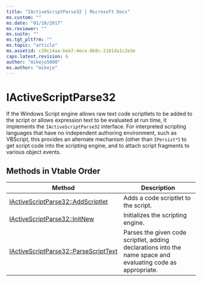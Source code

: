 ```yaml
---
title: "IActiveScriptParse32 | Microsoft Docs"
ms.custom: ""
ms.date: "01/18/2017"
ms.reviewer: ""
ms.suite: ""
ms.tgt_pltfrm: ""
ms.topic: "article"
ms.assetid: c39c14aa-beb7-4eca-8b8c-2181da1c2e3e
caps.latest.revision: 6
author: "mikejo5000"
ms.author: "mikejo"
---
```

# IActiveScriptParse32
If the Windows Script engine allows raw text code scriptlets to be added to the script or allows expression text to be evaluated at run time, it implements the `IActiveScriptParse32` interface. For interpreted scripting languages that have no independent authoring environment, such as VBScript, this provides an alternate mechanism (other than `IPersist*`) to get script code into the scripting engine, and to attach script fragments to various object events.  
  
## Methods in Vtable Order  
  
|Method|Description|  
|------------|-----------------|  
|[IActiveScriptParse32::AddScriptlet](../../winscript/reference/iactivescriptparse32-addscriptlet.md)|Adds a code scriptlet to the script.|  
|[IActiveScriptParse32::InitNew](../../winscript/reference/iactivescriptparse32-initnew.md)|Initializes the scripting engine.|  
|[IActiveScriptParse32::ParseScriptText](../../winscript/reference/iactivescriptparse32-parsescripttext.md)|Parses the given code scriptlet, adding declarations into the name space and evaluating code as appropriate.|